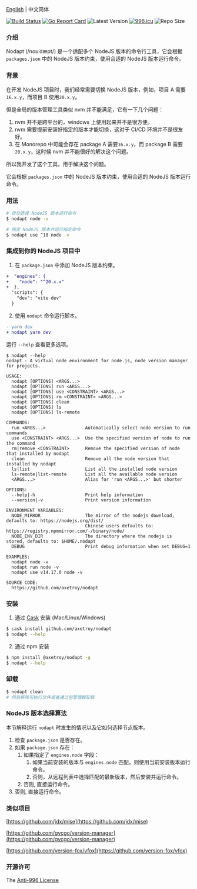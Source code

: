 [English](README.md) | 中文简体

[![Build Status](https://github.com/axetroy/nodapt/workflows/ci/badge.svg)](https://github.com/axetroy/nodapt/actions)
[![Go Report Card](https://goreportcard.com/badge/github.com/axetroy/nodapt)](https://goreportcard.com/report/github.com/axetroy/nodapt)
![Latest Version](https://img.shields.io/github/v/release/axetroy/nodapt.svg)
[![996.icu](https://img.shields.io/badge/link-996.icu-red.svg)](https://996.icu)
![Repo Size](https://img.shields.io/github/repo-size/axetroy/nodapt.svg)

### 介绍

Nodapt (/noʊˈdæpt/) 是一个适配多个 NodeJS 版本的命令行工具，它会根据 `packages.json` 中的 NodeJS 版本约束，使用合适的 NodeJS 版本运行命令。

### 背景

在开发 NodeJS 项目时，我们经常需要切换 NodeJS 版本，例如，项目 A 需要`16.x.y`，而项目 B 使用`20.x.y`。

但是全局的版本管理工具类似 nvm 并不能满足，它有一下几个问题：

1. nvm 并不是跨平台的，windows 上使用起来并不是很方便。
2. nvm 需要提前安装好指定的版本才能切换，这对于 CI/CD 环境并不是很友好。
3. 在 Monorepo 中可能会存在 package A 需要`16.x.y`，而 package B 需要`20.x.y`，这时候 nvm 并不能很好的解决这个问题。

所以我开发了这个工具，用于解决这个问题。

它会根据 `packages.json` 中的 NodeJS 版本约束，使用合适的 NodeJS 版本运行命令。

### 用法

```bash
# 自动选择 NodeJS 版本运行命令
$ nodapt node -v

# 指定 NodeJS 版本并运行指定命令
$ nodapt use ^18 node -v
```

### 集成到你的 NodeJS 项目中

1. 在 `package.json` 中添加 NodeJS 版本约束。

```diff
+  "engines": {
+    "node": "^20.x.x"
+  },
  "scripts": {
    "dev": "vite dev"
  }
```

2. 使用 `nodapt` 命令运行脚本。

```diff
- yarn dev
+ nodapt yarn dev
```

运行 `--help` 查看更多选项。

```
$ nodapt --help
nodapt - A virtual node environment for node.js, node version manager for projects.

USAGE:
  nodapt [OPTIONS] <ARGS...>
  nodapt [OPTIONS] run <ARGS...>
  nodapt [OPTIONS] use <CONSTRAINT> <ARGS...>
  nodapt [OPTIONS] rm <CONSTRAINT> <ARGS...>
  nodapt [OPTIONS] clean
  nodapt [OPTIONS] ls
  nodapt [OPTIONS] ls-remote

COMMANDS:
  run <ARGS...>               Automatically select node version to run commands
  use <CONSTRAINT> <ARGS...>  Use the specified version of node to run the command
  rm|remove <CONSTRAINT>      Remove the specified version of node that installed by nodapt
  clean                       Remove all the node version that installed by nodapt
  ls|list                     List all the installed node version
  ls-remote|list-remote       List all the available node version
  <ARGS...>                   Alias for 'run <ARGS...>' but shorter

OPTIONS:
  --help|-h                   Print help information
  --version|-v                Print version information

ENVIRONMENT VARIABLES:
  NODE_MIRROR                 The mirror of the nodejs download, defaults to: https://nodejs.org/dist/
                              Chinese users defaults to: https://registry.npmmirror.com/-/binary/node/
  NODE_ENV_DIR                The directory where the nodejs is stored, defaults to: $HOME/.nodapt
  DEBUG                       Print debug information when set DEBUG=1

EXAMPLES:
  nodapt node -v
  nodapt run node -v
  nodapt use v14.17.0 node -v

SOURCE CODE:
  https://github.com/axetroy/nodapt
```

### 安装

1. 通过 [Cask](https://github.com/cask-pkg/cask.rs) 安装 (Mac/Linux/Windows)

```bash
$ cask install github.com/axetroy/nodapt
$ nodapt --help
```

2. 通过 npm 安装

```sh
$ npm install @axetroy/nodapt -g
$ nodapt --help
```

### 卸载

```bash
$ nodapt clean
# 然后移除可执行文件或者通过包管理器卸载
```

### NodeJS 版本选择算法

本节解释运行 `nodapt` 时发生的情况以及它如何选择节点版本。

1. 检查 `package.json` 是否存在。
2. 如果 `package.json` 存在：
   1. 如果指定了 `engines.node` 字段：
      1. 如果当前安装的版本与 `engines.node` 匹配，则使用当前安装版本运行命令。
      2. 否则，从远程列表中选择匹配的最新版本，然后安装并运行命令。
   2. 否则, 直接运行命令。
3. 否则, 直接运行命令。

### 类似项目

[https://github.com/jdx/mise](https://github.com/jdx/mise)

[https://github.com/gvcgo/version-manager](https://github.com/gvcgo/version-manager)

[https://github.com/version-fox/vfox](https://github.com/version-fox/vfox)

### 开源许可

The [Anti-996 License](LICENSE)
